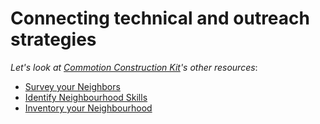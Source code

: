 # Connecting technical and outreach strategies

_Let's look at [Commotion Construction Kit](https://commotionwireless.net/docs/cck/)'s other resources_:
  - [Survey your Neighbors](https://commotionwireless.net/docs/cck/planning/survey-your-neighbors/)
  - [Identify Neighbourhood Skills](https://commotionwireless.net/docs/cck/planning/identify-neighborhood-skills/)
  - [Inventory your Neighbourhood](https://commotionwireless.net/docs/cck/planning/inventory-the-neighborhood/)
